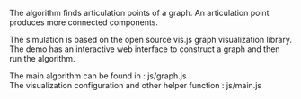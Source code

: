 The algorithm finds articulation points of a graph. An articulation point produces more connected components.<br>

The simulation is based on the open source vis.js graph visualization library.<br>
The demo has an interactive web interface to construct a graph and then run the algorithm.

The main algorithm can be found in : js/graph.js <br>
The visualization configuration and other helper function : js/main.js
